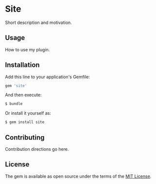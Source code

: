 # Site
Short description and motivation.

## Usage
How to use my plugin.

## Installation
Add this line to your application's Gemfile:

```ruby
gem 'site'
```

And then execute:
```bash
$ bundle
```

Or install it yourself as:
```bash
$ gem install site
```

## Contributing
Contribution directions go here.

## License
The gem is available as open source under the terms of the [MIT License](http://opensource.org/licenses/MIT).
